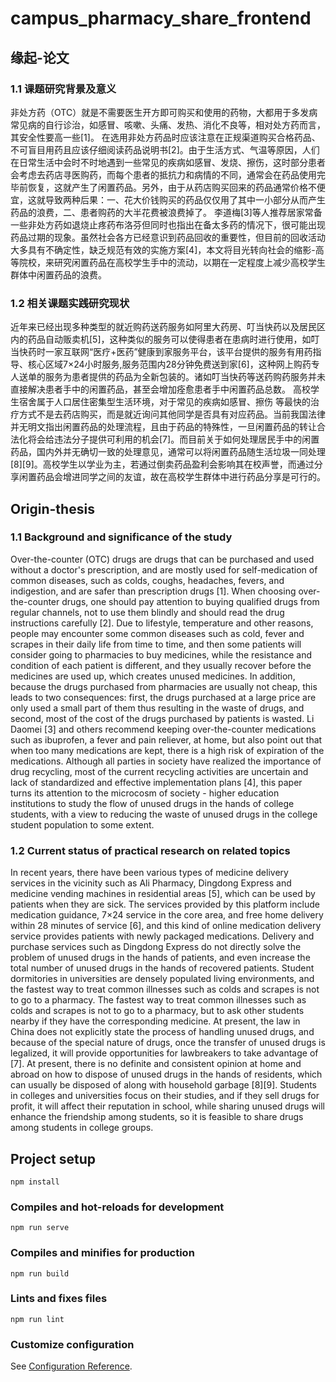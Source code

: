 # campus_pharmacy_share_frontend

## 缘起-论文
### 1.1 课题研究背景及意义
非处方药（OTC）就是不需要医生开方即可购买和使用的药物，大都用于多发病常见病的自行诊治，如感冒、咳嗽、头痛、发热、消化不良等，相对处方药而言，其安全性要高一些[1]。
在选用非处方药品时应该注意在正规渠道购买合格药品、不可盲目用药且应该仔细阅读药品说明书[2]。由于生活方式、气温等原因，人们在日常生活中会时不时地遇到一些常见的疾病如感冒、发烧、擦伤，这时部分患者会考虑去药店寻医购药，而每个患者的抵抗力和病情的不同，通常会在药品使用完毕前恢复，这就产生了闲置药品。另外，由于从药店购买回来的药品通常价格不便宜，这就导致两种后果：一、花大价钱购买的药品仅仅用了其中一小部分从而产生药品的浪费，二、患者购药的大半花费被浪费掉了。
李道梅[3]等人推荐居家常备一些非处方药如退烧止疼药布洛芬但同时也指出在备太多药的情况下，很可能出现药品过期的现象。虽然社会各方已经意识到药品回收的重要性，但目前的回收活动大多具有不确定性，缺乏规范有效的实施方案[4]，本文将目光转向社会的缩影-高等院校，来研究闲置药品在高校学生手中的流动，以期在一定程度上减少高校学生群体中闲置药品的浪费。
### 1.2 相关课题实践研究现状
近年来已经出现多种类型的就近购药送药服务如阿里大药房、叮当快药以及居民区内的药品自动贩卖机[5]，这种类似的服务可以使得患者在患病时进行使用，如叮当快药时一家互联网“医疗+医药”健康到家服务平台，该平台提供的服务有用药指导、核心区域7×24小时服务,服务范围内28分钟免费送到家[6]，这种网上购药专人送单的服务为患者提供的药品为全新包装的。诸如叮当快药等送药购药服务并未直接解决患者手中的闲置药品，甚至会增加痊愈患者手中闲置药品总数。
高校学生宿舍属于人口居住密集型生活环境，对于常见的疾病如感冒、擦伤
等最快的治疗方式不是去药店购买，而是就近询问其他同学是否具有对应药品。当前我国法律并无明文指出闲置药品的处理流程，且由于药品的特殊性，一旦闲置药品的转让合法化将会给违法分子提供可利用的机会[7]。而目前关于如何处理居民手中的闲置药品，国内外并无确切一致的处理意见，通常可以将闲置药品随生活垃圾一同处理[8][9]。高校学生以学业为主，若通过倒卖药品盈利会影响其在校声誉，而通过分享闲置药品会增进同学之间的友谊，故在高校学生群体中进行药品分享是可行的。

## Origin-thesis
### 1.1 Background and significance of the study
Over-the-counter (OTC) drugs are drugs that can be purchased and used without a doctor's prescription, and are mostly used for self-medication of common diseases, such as colds, coughs, headaches, fevers, and indigestion, and are safer than prescription drugs [1].
When choosing over-the-counter drugs, one should pay attention to buying qualified drugs from regular channels, not to use them blindly and should read the drug instructions carefully [2]. Due to lifestyle, temperature and other reasons, people may encounter some common diseases such as cold, fever and scrapes in their daily life from time to time, and then some patients will consider going to pharmacies to buy medicines, while the resistance and condition of each patient is different, and they usually recover before the medicines are used up, which creates unused medicines. In addition, because the drugs purchased from pharmacies are usually not cheap, this leads to two consequences: first, the drugs purchased at a large price are only used a small part of them thus resulting in the waste of drugs, and second, most of the cost of the drugs purchased by patients is wasted.
Li Daomei [3] and others recommend keeping over-the-counter medications such as ibuprofen, a fever and pain reliever, at home, but also point out that when too many medications are kept, there is a high risk of expiration of the medications. Although all parties in society have realized the importance of drug recycling, most of the current recycling activities are uncertain and lack of standardized and effective implementation plans [4], this paper turns its attention to the microcosm of society - higher education institutions to study the flow of unused drugs in the hands of college students, with a view to reducing the waste of unused drugs in the college student population to some extent.
### 1.2 Current status of practical research on related topics
In recent years, there have been various types of medicine delivery services in the vicinity such as Ali Pharmacy, Dingdong Express and medicine vending machines in residential areas [5], which can be used by patients when they are sick. The services provided by this platform include medication guidance, 7×24 service in the core area, and free home delivery within 28 minutes of service [6], and this kind of online medication delivery service provides patients with newly packaged medications. Delivery and purchase services such as Dingdong Express do not directly solve the problem of unused drugs in the hands of patients, and even increase the total number of unused drugs in the hands of recovered patients.
Student dormitories in universities are densely populated living environments, and the fastest way to treat common illnesses such as colds and scrapes is not to go to a pharmacy.
The fastest way to treat common illnesses such as colds and scrapes is not to go to a pharmacy, but to ask other students nearby if they have the corresponding medicine. At present, the law in China does not explicitly state the process of handling unused drugs, and because of the special nature of drugs, once the transfer of unused drugs is legalized, it will provide opportunities for lawbreakers to take advantage of [7]. At present, there is no definite and consistent opinion at home and abroad on how to dispose of unused drugs in the hands of residents, which can usually be disposed of along with household garbage [8][9]. Students in colleges and universities focus on their studies, and if they sell drugs for profit, it will affect their reputation in school, while sharing unused drugs will enhance the friendship among students, so it is feasible to share drugs among students in college groups.
## Project setup
```
npm install
```

### Compiles and hot-reloads for development
```
npm run serve
```

### Compiles and minifies for production
```
npm run build
```

### Lints and fixes files
```
npm run lint
```

### Customize configuration
See [Configuration Reference](https://cli.vuejs.org/config/).
